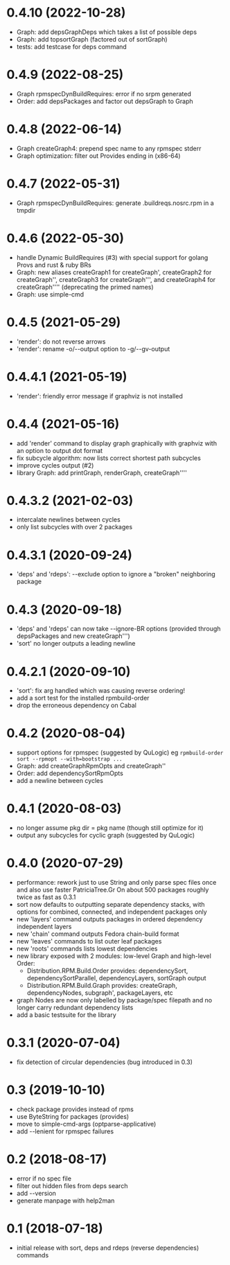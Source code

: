 # 0.4.10 (2022-10-28)
- Graph: add depsGraphDeps which takes a list of possible deps
- Graph: add topsortGraph (factored out of sortGraph)
- tests: add testcase for deps command

# 0.4.9 (2022-08-25)
- Graph rpmspecDynBuildRequires: error if no srpm generated
- Order: add depsPackages and factor out depsGraph to Graph

# 0.4.8 (2022-06-14)
- Graph createGraph4: prepend spec name to any rpmspec stderr
- Graph optimization: filter out Provides ending in (x86-64)

# 0.4.7 (2022-05-31)
- Graph rpmspecDynBuildRequires: generate .buildreqs.nosrc.rpm in a tmpdir

# 0.4.6 (2022-05-30)
- handle Dynamic BuildRequires (#3)
  with special support for golang Provs and rust & ruby BRs
- Graph: new aliases createGraph1 for createGraph',
  createGraph2 for createGraph'', createGraph3 for createGraph''',
  and createGraph4 for createGraph'''' (deprecating the primed names)
- Graph: use simple-cmd

# 0.4.5 (2021-05-29)
- 'render': do not reverse arrows
- 'render': rename -o/--output option to -g/--gv-output

# 0.4.4.1 (2021-05-19)
- 'render': friendly error message if graphviz is not installed

# 0.4.4 (2021-05-16)
- add 'render' command to display graph graphically with graphviz
  with an option to output dot format
- fix subcycle algorithm: now lists correct shortest path subcycles
- improve cycles output (#2)
- library Graph: add printGraph, renderGraph, createGraph''''

# 0.4.3.2 (2021-02-03)
- intercalate newlines between cycles
- only list subcycles with over 2 packages

# 0.4.3.1 (2020-09-24)
- 'deps' and 'rdeps': --exclude option to ignore a "broken" neighboring package

# 0.4.3 (2020-09-18)
- 'deps' and 'rdeps' can now take --ignore-BR options
  (provided through depsPackages and new createGraph''')
- 'sort' no longer outputs a leading newline

# 0.4.2.1 (2020-09-10)
- 'sort': fix arg handled which was causing reverse ordering!
- add a sort test for the installed rpmbuild-order
- drop the erroneous dependency on Cabal

# 0.4.2 (2020-08-04)
- support options for rpmspec (suggested by QuLogic)
  eg `rpmbuild-order sort --rpmopt --with=bootstrap ...`
- Graph: add createGraphRpmOpts and createGraph''
- Order: add dependencySortRpmOpts
- add a newline between cycles

# 0.4.1 (2020-08-03)
- no longer assume pkg dir = pkg name (though still optimize for it)
- output any subcycles for cyclic graph (suggested by QuLogic)

# 0.4.0 (2020-07-29)
- performance: rework just to use String and only parse spec files once
  and also use faster PatriciaTree.Gr
  On about 500 packages roughly twice as fast as 0.3.1
- sort now defaults to outputting separate dependency stacks, with options for combined, connected, and independent packages only
- new 'layers' command outputs packages in ordered dependency independent layers
- new 'chain' command outputs Fedora chain-build format
- new 'leaves' commands to list outer leaf packages
- new 'roots' commands lists lowest dependencies
- new library exposed with 2 modules: low-level Graph and high-level Order:
  - Distribution.RPM.Build.Order provides: dependencySort, dependencySortParallel,
    dependencyLayers, sortGraph output
  - Distribution.RPM.Build.Graph provides: createGraph, dependencyNodes,
    subgraph', packageLayers, etc
- graph Nodes are now only labelled by package/spec filepath
  and no longer carry redundant dependency lists
- add a basic testsuite for the library

# 0.3.1 (2020-07-04)
- fix detection of circular dependencies (bug introduced in 0.3)

# 0.3 (2019-10-10)
- check package provides instead of rpms
- use ByteString for packages (provides)
- move to simple-cmd-args (optparse-applicative)
- add --lenient for rpmspec failures

# 0.2 (2018-08-17)
- error if no spec file
- filter out hidden files from deps search
- add --version
- generate manpage with help2man

# 0.1 (2018-07-18)
- initial release with sort, deps and rdeps (reverse dependencies) commands
